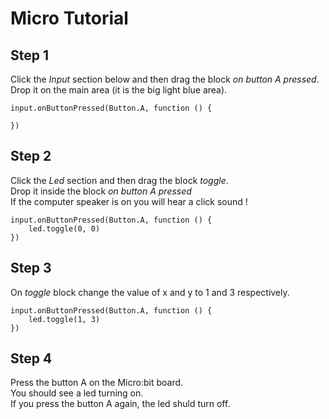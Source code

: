 # Micro Tutorial

## Step 1
Click the *Input* section below and then drag the block *on button A pressed*.     
Drop it on the main area (it is the big light blue area).

```blocks
input.onButtonPressed(Button.A, function () {
    
})
```

## Step 2
Click the *Led* section and then drag the block *toggle*.      
Drop it inside the block *on button A pressed*    
If the computer speaker is on you will hear a click sound !

```blocks
input.onButtonPressed(Button.A, function () {
    led.toggle(0, 0)
})
```

## Step 3
On *toggle* block change the value of x and y to 1 and 3 respectively.

```blocks
input.onButtonPressed(Button.A, function () {
    led.toggle(1, 3)
})
```

## Step 4
Press the button A on the Micro:bit board.    
You should see a led turning on.    
If you press the button A again, the led shuld turn off.  
